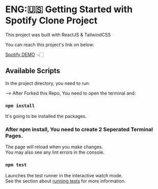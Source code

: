 # ENG:🇺🇸 Getting Started with Spotify Clone Project

This project was built with ReactJS & TailwindCSS 

You can reach this project's link on below:

[Spotify DEMO](https://spotify-clone-mu-five.vercel.app/) 👈🏻

## Available Scripts

In the project directory, you need to run:

--> After Forked this Repo, You need to open the terminal and: 

### `npm install`

It's going to be installed the packages.

### After npm install, You need to create 2 Seperated Terminal Pages.

The page will reload when you make changes.\
You may also see any lint errors in the console.

### `npm test`

Launches the test runner in the interactive watch mode.\
See the section about [running tests](https://facebook.github.io/create-react-app/docs/running-tests) for more information.


